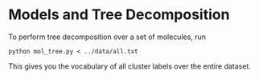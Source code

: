 # Models and Tree Decomposition

To perform tree decomposition over a set of molecules, run
```
python mol_tree.py < ../data/all.txt
```
This gives you the vocabulary of all cluster labels over the entire dataset.

